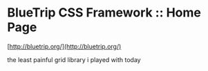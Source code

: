 <!--
id: 91082132
link: http://tumblr.atmos.org/post/91082132/bluetrip-css-framework-home-page
slug: bluetrip-css-framework-home-page
date: Sun Mar 29 2009 18:56:23 GMT-0700 (PDT)
publish: 2009-03-029
tags: 
title: BlueTrip CSS Framework :: Home Page
-->


BlueTrip CSS Framework :: Home Page
===================================

[http://bluetrip.org/](http://bluetrip.org/)

the least painful grid library i played with today

